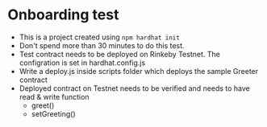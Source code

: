 # Onboarding test 

* This is a project created using `npm hardhat init`
* Don't spend more than 30 minutes to do this test.
* Test contract needs to be deployed on Rinkeby Testnet. The configration is set in hardhat.config.js
* Write a deploy.js inside scripts folder which deploys the sample Greeter contract
* Deployed contract on Testnet needs to be verified and needs to have read & write function
    - greet()
    - setGreeting()
